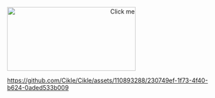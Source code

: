 <div align="right" style="display: inline-block;">
  <a href="https://youtube.com/" target="_blank">
    <img src="https://github.com/Cikle/Cikle/assets/110893288/254b901f-4644-48b9-93a4-b36d104adf2f" alt="Click me" style="width: 300px; height: 150px;">
  </a>
</div>


https://github.com/Cikle/Cikle/assets/110893288/230749ef-1f73-4f40-b624-0aded533b009

